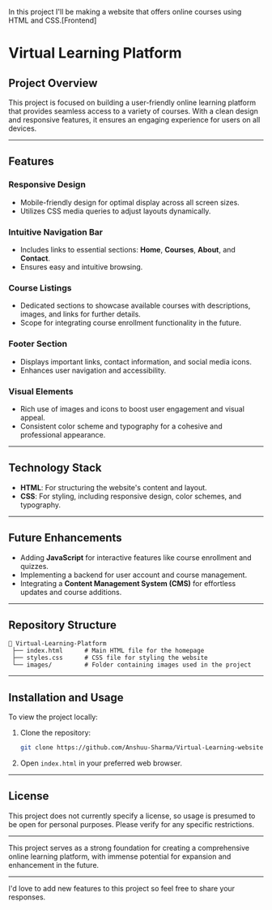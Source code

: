 In this project I'll be making a website that offers online courses using HTML and CSS.[Frontend]

# Virtual Learning Platform

## Project Overview  
This project is focused on building a user-friendly online learning platform that provides seamless access to a variety of courses. With a clean design and responsive features, it ensures an engaging experience for users on all devices.

---

## Features  

### Responsive Design  
- Mobile-friendly design for optimal display across all screen sizes.  
- Utilizes CSS media queries to adjust layouts dynamically.  

### Intuitive Navigation Bar  
- Includes links to essential sections: **Home**, **Courses**, **About**, and **Contact**.  
- Ensures easy and intuitive browsing.  

### Course Listings  
- Dedicated sections to showcase available courses with descriptions, images, and links for further details.  
- Scope for integrating course enrollment functionality in the future.  

### Footer Section  
- Displays important links, contact information, and social media icons.  
- Enhances user navigation and accessibility.  

### Visual Elements  
- Rich use of images and icons to boost user engagement and visual appeal.  
- Consistent color scheme and typography for a cohesive and professional appearance.  

---

## Technology Stack  
- **HTML**: For structuring the website's content and layout.  
- **CSS**: For styling, including responsive design, color schemes, and typography.  

---

## Future Enhancements  
- Adding **JavaScript** for interactive features like course enrollment and quizzes.  
- Implementing a backend for user account and course management.  
- Integrating a **Content Management System (CMS)** for effortless updates and course additions.  

---

## Repository Structure  
```
📂 Virtual-Learning-Platform  
 ├── index.html      # Main HTML file for the homepage  
 ├── styles.css      # CSS file for styling the website  
 └── images/         # Folder containing images used in the project  
```

---

## Installation and Usage  

To view the project locally:  
1. Clone the repository:  
   ```bash  
   git clone https://github.com/Anshuu-Sharma/Virtual-Learning-website.git  
   ```  
2. Open `index.html` in your preferred web browser.  

---

## License  
This project does not currently specify a license, so usage is presumed to be open for personal purposes. Please verify for any specific restrictions.  

---

This project serves as a strong foundation for creating a comprehensive online learning platform, with immense potential for expansion and enhancement in the future.  

--- 
I'd love to add new features to this project so feel free to share your responses.
